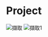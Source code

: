 # Project
 ![擷取](https://user-images.githubusercontent.com/64536589/133057343-65f60e3b-cd6c-426d-ae9c-10d32b8fd551.PNG)
![擷取1](https://user-images.githubusercontent.com/64536589/133057356-51160222-ccfe-42ba-875c-3eca34c5d18c.PNG)

